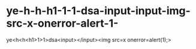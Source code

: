 # ye-h-h-h1-1-1-dsa-input-input-img-src-x-onerror-alert-1-
ye&lt;h&lt;h&lt;h1>1>1>dsa&lt;input>&lt;/input>&lt;img src=x onerror=alert(1);>
